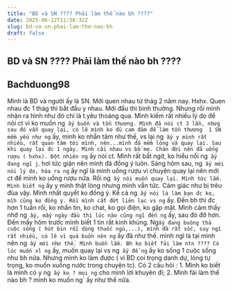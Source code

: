 ```yaml
---
title: "BD và SN ???? Phải làm thế nào bh ????"
date: 2025-06-12T11:58:32Z
slug: bd-va-sn-phai-lam-the-nao-bh
draft: false
---
```


## BD và SN ???? Phải làm thế nào bh ????

## Bachduong98

Mình là BD và người ấy là SN. Mới quen nhau từ thág 2 năm nay. Hxhx. Quen nhau đc 1 thág thì bắt đầu y nhau. Mới đầu thì bình thường. Nhưng rồi mình nhận ra hình như đó chỉ là t.yêu thoáng qua. Mình kiếm rất nhiều lý do để nói ct vì ko muốn ng` ấy buồn và tổn thương. Mình đã nói ct 3 lần, nhưg sau đó vẫn quay lại, có lẽ mình ko đủ cam đảm để làm tổn thương  1 SN mềm yếu như ng` ấy, mình ko nhẫn tâm như thế, vs lại ng` ấy y mình rất nhiều, rất quan tâm tới mình, nên...mình đã mềm lòng và quay lại. Sau khi quay lại đc 1 ngày. Mình cãi nhau vs bố mẹ. Chán đời nên đã uống rượu ( hxhx). Đột nhiên ng` ấy nói ct. Mình rất bất ngờ, ko hiểu nổi ng` ấy đang ngĩ j`. hơi tức giận nên mình đã đồng ý luôn. Sáng hôm sau, ng` ấy mới nói lý do, hóa ra ng` ấy ngĩ là mình uống rượu vì chuyện quay lại nên mới ct để mình ko uống rượu nữa. Rồi ng` ấy nói muốn quay lại. Mình tức lắm. Mình biết ng` ấy y mình thật lòng nhưng mình vẫn tức. Cảm giác như bị trêu đùa vậy. Mình nhất quyết ko đồng ý. Kể cả ng` ấy nói là làm bạn đc ko, mìh cũng ko đồng ý. Rồi mình cắt đứt liên lạc vs ng` ấy. Đến bh thì đc hơn 1 tuần rồi, ko nhắn tin, ko chat, ko gọi điện, ko gặp mặt. Mình cảm thấy nhớ ng` ấy, mấy ngày đầu thì lúc nào cũng ngĩ đến ng` ấy, sau đó đỡ hơn. Đến mấy hôm trước mình biết 1 tin rất kinh khủng. Ng`ấy đang buông thả cuộc sống ( hút bin rồi dùng thuốc ngủ,...), mình đã rất sốc, suy ngĩ rất nhiều, có lẽ vì quá buồn nên ng` ấy đã như thế. mình ngĩ là tại mình nên ng` ấy mới như thế. Mình buồn lắm. Bh ko biết fải làm ntn ???? Có lúc muốn xl ng` ấy, muốn quay lại vs ng` ấy để ng` ấy ko sống 1 cuộc sống như bh nữa. Nhưng mình ko làm được ( vì BD coi trọng danh dự, lòng tự trọng, ko muốn xuống nước trong chuyện tc). Có 2 câu hỏi : 1. Mình ko biết là mình có y ng` ấy ko ? mọi ng` cho mình lời khuyên đi; 2. Mình fải làm thế nào bh ? mình ko muốn ng` ấy như thế nữa.
